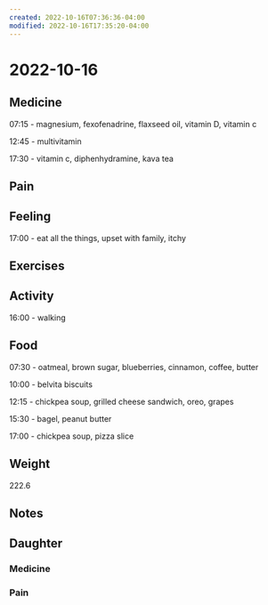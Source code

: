 ```yaml
---
created: 2022-10-16T07:36:36-04:00
modified: 2022-10-16T17:35:20-04:00
---
```


# 2022-10-16

## Medicine

07:15 - magnesium, fexofenadrine, flaxseed oil, vitamin D, vitamin c 

12:45 - multivitamin 

17:30 - vitamin c, diphenhydramine, kava tea

## Pain


## Feeling

17:00 - eat all the things, upset with family, itchy

## Exercises


## Activity

16:00 - walking

## Food

07:30 - oatmeal, brown sugar, blueberries, cinnamon, coffee, butter 

10:00 - belvita biscuits

12:15 - chickpea soup, grilled cheese sandwich, oreo, grapes

15:30 - bagel, peanut butter

17:00 - chickpea soup, pizza slice

## Weight

222.6

## Notes

## Daughter


### Medicine


### Pain
